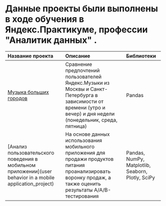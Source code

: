 # Данные проекты были выполнены в ходе обучения в Яндекс.Практикуме, профессии "Аналитик данных" .

| Название проекта     | Описание	                                                                                                                                                          | Библиотеки|
|:---------------------|:--------------------------------------------------------------------------------------------------------------------------------------------------------           |:----------|
| [Музыка больших городов](music_project)|	Сравнение предпочтений пользователей Яндекс.Музыки из Москвы и Санкт-Петербурга в зависимости от времени (утро и вечер) и дня недели (понедельник, среда, пятница)|	Pandas |
|	[Анализ пользовательского поведения в мобильном приложении](user behavior in a mobile application_project) | На основе данных использования мобильного приложения для продажи продуктов питания проанализировать воронку продаж, а также оценить результаты A/A/B-тестирования|Pandas, NumPy, Matplotlib, Seaborn, Plotly, SciPy|

